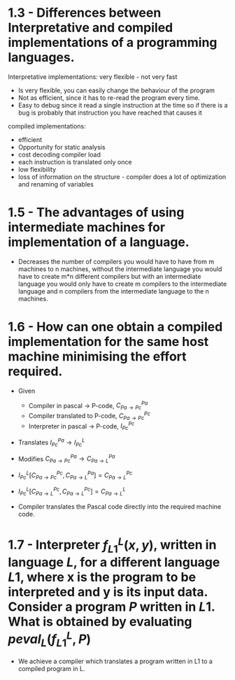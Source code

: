 # 1.3 - Differences between Interpretative and compiled implementations of a programming languages.

Interpretative implementations: very flexible - not very fast
- Is very flexible, you can easily change the behaviour of the program
- Not as efficient, since it has to re-read the program every time.
- Easy to debug since it read a single instruction at the time so if there is a bug is probably that instruction you have reached that causes it 

compiled implementations:
- efficient 
- Opportunity for static analysis 
- cost decoding compiler load 
- each instruction is translated only once 
- low flexibility
- loss of information on the structure - compiler does a lot of optimization and renaming of variables

# 1.5 - The advantages of using intermediate machines for implementation of a language.
- Decreases the number of compilers you would have to have from m machines to n machines, without the intermediate language you would have to create m\*n different compilers but with an intermediate language you would only have to create m compilers to the intermediate language and n compilers from the intermediate language to the n machines.

# 1.6 - How can one obtain a compiled implementation for the same host machine minimising the effort required.
- Given
  - Compiler in pascal -> P-code, $C^{Pa}_{Pa \rightarrow Pc}$ 
  - Compiler translated to P-code, $C^{Pc}_{Pa \rightarrow Pc}$
  - Interpreter in pascal -> P-code, $I^{Pc}_{Pc}$

- Translates $I^{Pa}_{Pc} \rightarrow I^L_{Pc}$ 
- Modifies $C^{Pa}_{Pa \rightarrow Pc} \rightarrow C^{Pa}_{Pa \rightarrow L}$
- $I^L_{Pc}[C^{Pc}_{Pa \rightarrow Pc}, C^{Pa}_{Pa \rightarrow L}] = C^{Pc}_{Pa \rightarrow L}$
- $I^L_{Pc}[C^{Pc}_{Pa \rightarrow L}, C^{Pc}_{Pa \rightarrow L}] = C^L_{Pa \rightarrow L}$

- Compiler translates the Pascal code directly into the required machine code.

# 1.7 - Interpreter $f_{L1}^L(x,y)$, written in language $L$, for a different language $L1$, where x is the program to be interpreted and y is its input data. Consider a program $P$ written in $L1$. What is obtained by evaluating $peval_L(f_{L1}^L, P)$
- We achieve a compiler which translates a program written in L1 to a compiled program in L. 
